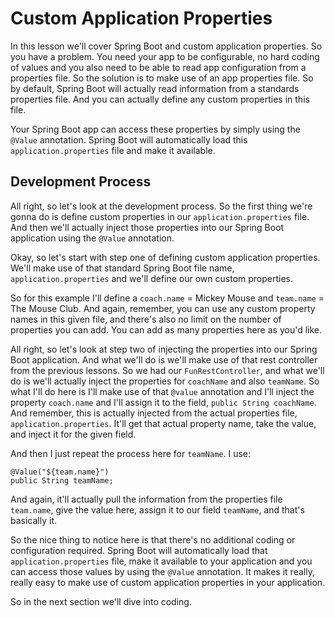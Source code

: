 # Custom Application Properties

In this lesson we'll cover Spring Boot and custom application properties. So you have a problem. You need your app to be configurable, no hard coding of values and you also need to be able to read app configuration from a properties file. So the solution is to make use of an app properties file. So by default, Spring Boot will actually read information from a standards properties file. And you can actually define any custom properties in this file. 

Your Spring Boot app can access these properties by simply using the `@Value` annotation. Spring Boot will automatically load this `application.properties` file and make it available. 

## Development Process

All right, so let's look at the development process. So the first thing we're gonna do is define custom properties in our `application.properties` file. And then we'll actually inject those properties into our Spring Boot application using the `@Value` annotation. 

Okay, so let's start with step one of defining custom application properties. We'll make use of that standard Spring Boot file name, `application.properties` and we'll define our own custom properties. 

So for this example I'll define a `coach.name` = Mickey Mouse and `team.name` = The Mouse Club. And again, remember, you can use any custom property names in this given file, and there's also no limit on the number of properties you can add. You can add as many properties here as you'd like. 

All right, so let's look at step two of injecting the properties into our Spring Boot application. And what we'll do is we'll make use of that rest controller from the previous lessons. So we had our `FunRestController`, and what we'll do is we'll actually inject the properties for `coachName` and also `teamName`. So what I'll do here is I'll make use of that `@value` annotation and I'll inject the property `coach.name` and I'll assign it to the field, `public String coachName`. And remember, this is actually injected from the actual properties file, `application.properties`. It'll get that actual property name, take the value, and inject it for the given field. 

And then I just repeat the process here for `teamName`. I use:

```application.properties
@Value("${team.name}")
public String teamName;
```

And again, it'll actually pull the information from the properties file `team.name`, give the value here, assign it to our field `teamName`, and that's basically it. 

So the nice thing to notice here is that there's no additional coding or configuration required. Spring Boot will automatically load that `application.properties` file, make it available to your application and you can access those values by using the `@Value` annotation. It makes it really, really easy to make use of custom application properties in your application. 

So in the next section we'll dive into coding.
